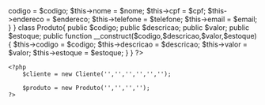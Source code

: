 <?php
    class Cliente{
        public $codigo;
        public $nome;
        public $cpf;
        public $endereco;
        public $telefone;
        public $email;

        public function __construct($codigo,$nome,$cpf,$endereco,$telefone,$email)
        {
            $this->codigo = $codigo;
            $this->nome = $nome;
            $this->cpf = $cpf;
            $this->endereco = $endereco;
            $this->telefone = $telefone;
            $this->email = $email;
        }
    }


    class Produto{
        public $codigo;
        public $descricao;
        public $valor;
        public $estoque;

        public function __construct($codigo,$descricao,$valor,$estoque)
        {
           $this->codigo = $codigo;
           $this->descricao = $descricao;
           $this->valor = $valor;
           $this->estoque = $estoque; 
        }

    }
    ?>

    <?php
        $cliente = new Cliente('','','','','','');
        
        $produto = new Produto('','','','');
    ?>

